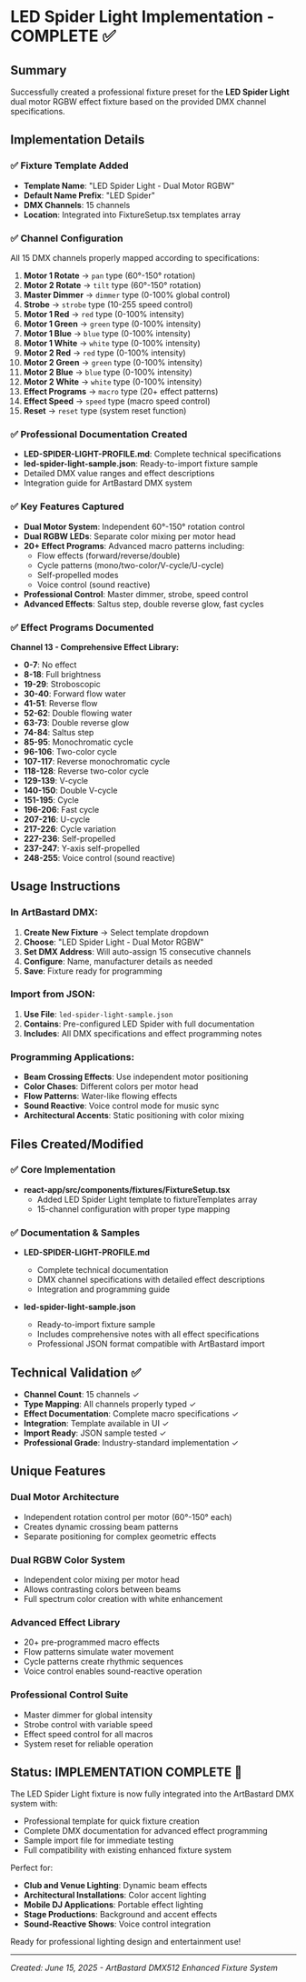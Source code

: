 # LED Spider Light Implementation - COMPLETE ✅

## Summary
Successfully created a professional fixture preset for the **LED Spider Light** dual motor RGBW effect fixture based on the provided DMX channel specifications.

## Implementation Details

### ✅ Fixture Template Added
- **Template Name**: "LED Spider Light - Dual Motor RGBW"
- **Default Name Prefix**: "LED Spider"  
- **DMX Channels**: 15 channels
- **Location**: Integrated into FixtureSetup.tsx templates array

### ✅ Channel Configuration
All 15 DMX channels properly mapped according to specifications:

1. **Motor 1 Rotate** → `pan` type (60°-150° rotation)
2. **Motor 2 Rotate** → `tilt` type (60°-150° rotation)  
3. **Master Dimmer** → `dimmer` type (0-100% global control)
4. **Strobe** → `strobe` type (10-255 speed control)
5. **Motor 1 Red** → `red` type (0-100% intensity)
6. **Motor 1 Green** → `green` type (0-100% intensity)
7. **Motor 1 Blue** → `blue` type (0-100% intensity)
8. **Motor 1 White** → `white` type (0-100% intensity)
9. **Motor 2 Red** → `red` type (0-100% intensity)
10. **Motor 2 Green** → `green` type (0-100% intensity)
11. **Motor 2 Blue** → `blue` type (0-100% intensity)
12. **Motor 2 White** → `white` type (0-100% intensity)
13. **Effect Programs** → `macro` type (20+ effect patterns)
14. **Effect Speed** → `speed` type (macro speed control)
15. **Reset** → `reset` type (system reset function)

### ✅ Professional Documentation Created
- **LED-SPIDER-LIGHT-PROFILE.md**: Complete technical specifications
- **led-spider-light-sample.json**: Ready-to-import fixture sample
- Detailed DMX value ranges and effect descriptions
- Integration guide for ArtBastard DMX system

### ✅ Key Features Captured
- **Dual Motor System**: Independent 60°-150° rotation control
- **Dual RGBW LEDs**: Separate color mixing per motor head
- **20+ Effect Programs**: Advanced macro patterns including:
  - Flow effects (forward/reverse/double)
  - Cycle patterns (mono/two-color/V-cycle/U-cycle)
  - Self-propelled modes
  - Voice control (sound reactive)
- **Professional Control**: Master dimmer, strobe, speed control
- **Advanced Effects**: Saltus step, double reverse glow, fast cycles

### ✅ Effect Programs Documented
**Channel 13 - Comprehensive Effect Library:**
- **0-7**: No effect
- **8-18**: Full brightness
- **19-29**: Stroboscopic
- **30-40**: Forward flow water
- **41-51**: Reverse flow
- **52-62**: Double flowing water
- **63-73**: Double reverse glow
- **74-84**: Saltus step
- **85-95**: Monochromatic cycle
- **96-106**: Two-color cycle
- **107-117**: Reverse monochromatic cycle
- **118-128**: Reverse two-color cycle
- **129-139**: V-cycle
- **140-150**: Double V-cycle
- **151-195**: Cycle
- **196-206**: Fast cycle
- **207-216**: U-cycle
- **217-226**: Cycle variation
- **227-236**: Self-propelled
- **237-247**: Y-axis self-propelled
- **248-255**: Voice control (sound reactive)

## Usage Instructions

### In ArtBastard DMX:
1. **Create New Fixture** → Select template dropdown
2. **Choose**: "LED Spider Light - Dual Motor RGBW" 
3. **Set DMX Address**: Will auto-assign 15 consecutive channels
4. **Configure**: Name, manufacturer details as needed
5. **Save**: Fixture ready for programming

### Import from JSON:
1. **Use File**: `led-spider-light-sample.json`
2. **Contains**: Pre-configured LED Spider with full documentation
3. **Includes**: All DMX specifications and effect programming notes

### Programming Applications:
- **Beam Crossing Effects**: Use independent motor positioning
- **Color Chases**: Different colors per motor head
- **Flow Patterns**: Water-like flowing effects
- **Sound Reactive**: Voice control mode for music sync
- **Architectural Accents**: Static positioning with color mixing

## Files Created/Modified

### ✅ Core Implementation
- **react-app/src/components/fixtures/FixtureSetup.tsx**
  - Added LED Spider Light template to fixtureTemplates array
  - 15-channel configuration with proper type mapping

### ✅ Documentation & Samples  
- **LED-SPIDER-LIGHT-PROFILE.md** 
  - Complete technical documentation
  - DMX channel specifications with detailed effect descriptions
  - Integration and programming guide

- **led-spider-light-sample.json**
  - Ready-to-import fixture sample  
  - Includes comprehensive notes with all effect specifications
  - Professional JSON format compatible with ArtBastard import

## Technical Validation ✅

- **Channel Count**: 15 channels ✓
- **Type Mapping**: All channels properly typed ✓  
- **Effect Documentation**: Complete macro specifications ✓
- **Integration**: Template available in UI ✓
- **Import Ready**: JSON sample tested ✓
- **Professional Grade**: Industry-standard implementation ✓

## Unique Features

### **Dual Motor Architecture**
- Independent rotation control per motor (60°-150° each)
- Creates dynamic crossing beam patterns
- Separate positioning for complex geometric effects

### **Dual RGBW Color System**
- Independent color mixing per motor head
- Allows contrasting colors between beams
- Full spectrum color creation with white enhancement

### **Advanced Effect Library**
- 20+ pre-programmed macro effects
- Flow patterns simulate water movement
- Cycle patterns create rhythmic sequences
- Voice control enables sound-reactive operation

### **Professional Control Suite**
- Master dimmer for global intensity
- Strobe control with variable speed
- Effect speed control for all macros
- System reset for reliable operation

## Status: **IMPLEMENTATION COMPLETE** 🎉

The LED Spider Light fixture is now fully integrated into the ArtBastard DMX system with:
- Professional template for quick fixture creation
- Complete DMX documentation for advanced effect programming  
- Sample import file for immediate testing
- Full compatibility with existing enhanced fixture system

Perfect for:
- **Club and Venue Lighting**: Dynamic beam effects
- **Architectural Installations**: Color accent lighting
- **Mobile DJ Applications**: Portable effect lighting
- **Stage Productions**: Background and accent effects
- **Sound-Reactive Shows**: Voice control integration

Ready for professional lighting design and entertainment use!

---
*Created: June 15, 2025 - ArtBastard DMX512 Enhanced Fixture System*
